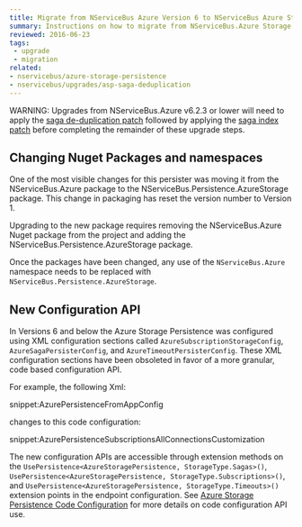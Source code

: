 ```yaml
---
title: Migrate from NServiceBus Azure Version 6 to NServiceBus Azure Storage Persistence Version 1
summary: Instructions on how to migrate from NServiceBus.Azure Storage Persistence Version 6 to NServiceBus.Persistence.AzureStorage Version 1.
reviewed: 2016-06-23
tags:
 - upgrade
 - migration
related:
- nservicebus/azure-storage-persistence
- nservicebus/upgrades/asp-saga-deduplication
---
```


WARNING: Upgrades from NServiceBus.Azure v6.2.3 or lower will need to apply the [saga de-duplication patch](/nservicebus/upgrades/asp-saga-deduplication.md) followed by applying the [saga index patch](/nservicebus/upgrades/asp-saga-pruning.md) before completing the remainder of these upgrade steps.


## Changing Nuget Packages and namespaces

One of the most visible changes for this persister was moving it from the NServiceBus.Azure package to the NServiceBus.Persistence.AzureStorage package. This change in packaging has reset the version number to Version 1.

Upgrading to the new package requires removing the NServiceBus.Azure Nuget package from the project and adding the NServiceBus.Persistence.AzureStorage package.

Once the packages have been changed, any use of the `NServiceBus.Azure` namespace needs to be replaced with `NServiceBus.Persistence.AzureStorage`.


## New Configuration API

In Versions 6 and below the Azure Storage Persistence was configured using XML configuration sections called `AzureSubscriptionStorageConfig`, `AzureSagaPersisterConfig`, and `AzureTimeoutPersisterConfig`. These XML configuration sections have been obsoleted in favor of a more granular, code based configuration API.

For example, the following Xml:

snippet:AzurePersistenceFromAppConfig

changes to this code configuration:

snippet:AzurePersistenceSubscriptionsAllConnectionsCustomization

The new configuration APIs are accessible through extension methods on the `UsePersistence<AzureStoragePersistence, StorageType.Sagas>()`, `UsePersistence<AzureStoragePersistence, StorageType.Subscriptions>()`, and `UsePersistence<AzureStoragePersistence, StorageType.Timeouts>()` extension points in the endpoint configuration. See [Azure Storage Persistence Code Configuration](/nservicebus/azure-storage-persistence/configuration.md#configuration-with-code) for more details on code configuration API use.
